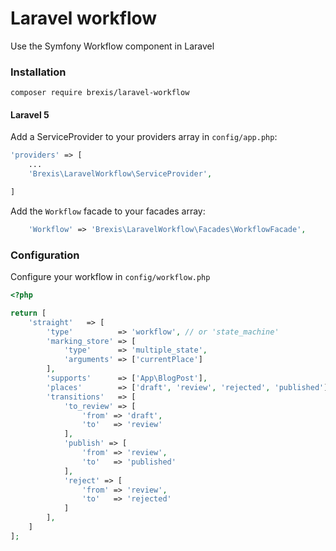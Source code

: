 # Laravel workflow

Use the Symfony Workflow component in Laravel

### Installation

    composer require brexis/laravel-workflow

#### Laravel 5

Add a ServiceProvider to your providers array in `config/app.php`:

```php
'providers' => [
    ...
	'Brexis\LaravelWorkflow\ServiceProvider',

]
```

Add the `Workflow` facade to your facades array:

```php
	'Workflow' => 'Brexis\LaravelWorkflow\Facades\WorkflowFacade',
```


### Configuration

Configure your workflow in `config/workflow.php`

```php
<?php

return [
    'straight'   => [
        'type'          => 'workflow', // or 'state_machine'
        'marking_store' => [
            'type'      => 'multiple_state',
            'arguments' => ['currentPlace']
        ],
        'supports'      => ['App\BlogPost'],
        'places'        => ['draft', 'review', 'rejected', 'published'],
        'transitions'   => [
            'to_review' => [
                'from' => 'draft',
                'to'   => 'review'
            ],
            'publish' => [
                'from' => 'review',
                'to'   => 'published'
            ],
            'reject' => [
                'from' => 'review',
                'to'   => 'rejected'
            ]
        ],
    ]
];
```
